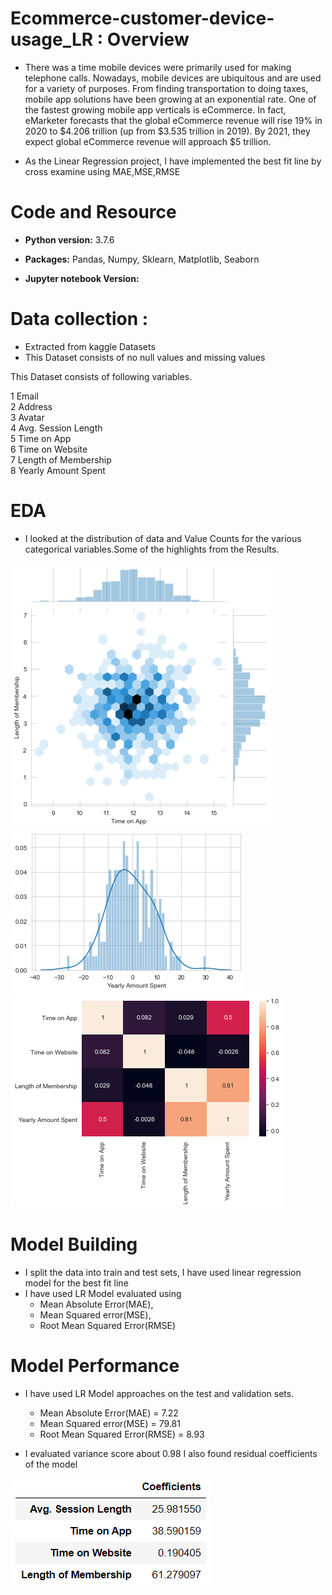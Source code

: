 # Ecommerce-customer-device-usage_LR : Overview

* There was a time mobile devices were primarily used for making telephone calls. Nowadays, mobile devices are ubiquitous and are used for a variety of purposes. From finding transportation to doing taxes, mobile app solutions have been growing at an exponential rate. One of the fastest growing mobile app verticals is eCommerce. In fact, eMarketer forecasts that the global eCommerce revenue will rise 19% in 2020 to $4.206 trillion (up from $3.535 trillion in 2019). By 2021, they expect global eCommerce revenue will approach $5 trillion. 

* As the Linear Regression project, I have implemented the best fit line by cross examine using MAE,MSE,RMSE


# Code and Resource 

* **Python version:** 3.7.6

* **Packages:** Pandas, Numpy, Sklearn, Matplotlib, Seaborn 

* **Jupyter notebook Version:**



# Data collection : 

* Extracted from kaggle Datasets
* This Dataset consists of no null values and missing values

This Dataset consists of following variables.

 1   Email                  
 2   Address                
 3   Avatar                 
 4   Avg. Session Length   
 5   Time on App           
 6   Time on Website       
 7   Length of Membership  
 8   Yearly Amount Spent 

 
# EDA

* I looked at the distribution of data and Value Counts for the various categorical variables.Some of the highlights from the Results.


![alt text](https://github.com/Jyothif/Ecommerce-customer-device-usage_LR/blob/master/images/jointplot.png)![alt text](https://github.com/Jyothif/Ecommerce-customer-device-usage_LR/blob/master/images/histogram_device_usage.png)![alt text](https://github.com/Jyothif/Ecommerce-customer-device-usage_LR/blob/master/images/heatmap%20LR.png)

# Model Building

* I split the data into train and test sets,  I have used linear regression model for the best fit line 
* I have used  LR Model evaluated using 
  + Mean Absolute Error(MAE),
  + Mean Squared error(MSE),
  + Root Mean Squared Error(RMSE)
  
  
# Model Performance

* I have used LR Model approaches on the test and validation sets.

  + Mean Absolute Error(MAE) = 7.22
  + Mean Squared error(MSE) = 79.81
  + Root Mean Squared Error(RMSE) = 8.93
  
* I evaluated variance score about 0.98
I also found residual coefficients of the model

![alt text](https://github.com/Jyothif/Ecommerce-customer-device-usage_LR/blob/master/images/residuals.PNG)


 



